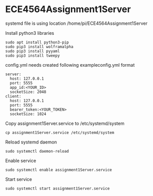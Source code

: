 # ECE4564Assignment1Server

systemd file is using location /home/pi/ECE4564Assignment1Server

Install python3 libraries
```
sudo apt install python3-pip
sudo pip3 install wolframalpha
sudo pip3 install pyyaml
sudo pip3 install tweepy
```
config.yml needs created following exampleconfig.yml format
```
server:
  host: 127.0.0.1
  port: 5555
  app_id:<YOUR_ID>
  socketSize: 2048
client:
  host: 127.0.0.1
  port: 5555
  bearer_token:<YOUR_TOKEN>
  socketSize: 1024
```
Copy assignment1Server.service to /etc/systemd/system
```
cp assignment1Server.service /etc/systemd/system
```
Reload systemd daemon
```
sudo systemctl daemon-reload
```
Enable service
```
sudo systemctl enable assignment1Server.service
```
Start service
```
sudo systemctl start assignment1Server.service
```

